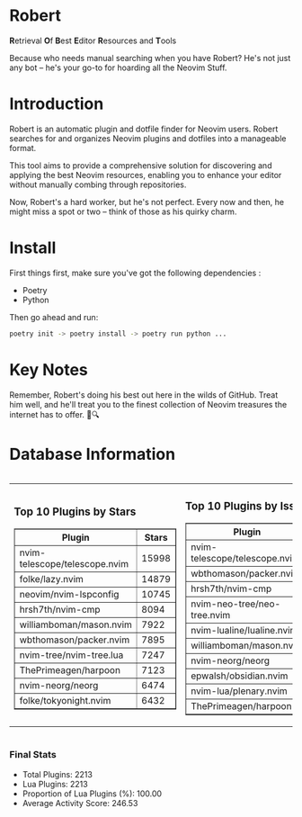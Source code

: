 # Robert

**R**etrieval
**O**f
**B**est
**E**ditor
**R**esources and
**T**ools

Because who needs manual searching when you have Robert?
He's not just any bot – he's your go-to for hoarding all the Neovim Stuff.

# Introduction
Robert is an automatic plugin and dotfile finder for Neovim users. Robert searches for and organizes Neovim plugins and dotfiles into a manageable format.

This tool aims to provide a comprehensive solution for discovering and applying the best Neovim resources, enabling you to enhance your editor without manually combing through repositories.

Now, Robert's a hard worker, but he's not perfect. Every now and then, he might miss a spot or two – think of those as his quirky charm. 

# Install
 First things first, make sure you've got the following dependencies :
  - Poetry 
  - Python 

Then go ahead and run:

```bash
poetry init -> poetry install -> poetry run python ...
```
# Key Notes

Remember, Robert's doing his best out here in the wilds of GitHub. Treat him well, and he'll treat you to the finest collection of Neovim treasures the internet has to offer. 🎩🔍


# Database Information

<div style='display:flex;flex-direction:row;justify-content:space-between;'><table><tr><td><h3>Top 10 Plugins by Stars</h3><table border="1"><tr><th>Plugin</th><th>Stars</th></tr><tr><td>nvim-telescope/telescope.nvim</td><td>15998</td></tr><tr><td>folke/lazy.nvim</td><td>14879</td></tr><tr><td>neovim/nvim-lspconfig</td><td>10745</td></tr><tr><td>hrsh7th/nvim-cmp</td><td>8094</td></tr><tr><td>williamboman/mason.nvim</td><td>7922</td></tr><tr><td>wbthomason/packer.nvim</td><td>7895</td></tr><tr><td>nvim-tree/nvim-tree.lua</td><td>7247</td></tr><tr><td>ThePrimeagen/harpoon</td><td>7123</td></tr><tr><td>nvim-neorg/neorg</td><td>6474</td></tr><tr><td>folke/tokyonight.nvim</td><td>6432</td></tr></table></td><td><h3>Top 10 Plugins by Issues</h3><table border="1"><tr><th>Plugin</th><th>Issues</th></tr><tr><td>nvim-telescope/telescope.nvim</td><td>378</td></tr><tr><td>wbthomason/packer.nvim</td><td>307</td></tr><tr><td>hrsh7th/nvim-cmp</td><td>285</td></tr><tr><td>nvim-neo-tree/neo-tree.nvim</td><td>239</td></tr><tr><td>nvim-lualine/lualine.nvim</td><td>227</td></tr><tr><td>williamboman/mason.nvim</td><td>206</td></tr><tr><td>nvim-neorg/neorg</td><td>183</td></tr><tr><td>epwalsh/obsidian.nvim</td><td>160</td></tr><tr><td>nvim-lua/plenary.nvim</td><td>148</td></tr><tr><td>ThePrimeagen/harpoon</td><td>123</td></tr></table></td><td><h3>Top 10 Plugins by Forks</h3><table border="1"><tr><th>Plugin</th><th>Forks</th></tr><tr><td>neovim/nvim-lspconfig</td><td>2084</td></tr><tr><td>nvim-telescope/telescope.nvim</td><td>836</td></tr><tr><td>nvim-tree/nvim-tree.lua</td><td>609</td></tr><tr><td>nvim-lualine/lualine.nvim</td><td>468</td></tr><tr><td>folke/tokyonight.nvim</td><td>433</td></tr><tr><td>hrsh7th/nvim-cmp</td><td>400</td></tr><tr><td>ThePrimeagen/harpoon</td><td>378</td></tr><tr><td>folke/lazy.nvim</td><td>361</td></tr><tr><td>jackMort/ChatGPT.nvim</td><td>316</td></tr><tr><td>nvimdev/lspsaga.nvim</td><td>288</td></tr></table></td></tr></table></div>

### Final Stats
- Total Plugins: 2213
- Lua Plugins: 2213
- Proportion of Lua Plugins (%): 100.00
- Average Activity Score: 246.53
